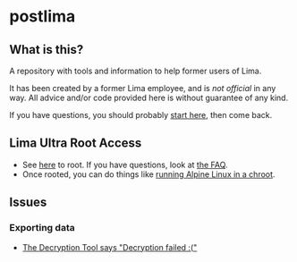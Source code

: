 # postlima

## What is this?

A repository with tools and information to help former users of Lima.

It has been created by a former Lima employee, and is *not official* in any way. All advice and/or code provided here is without guarantee of any kind.

If you have questions, you should probably [start here](https://blog.separateconcerns.com/2019-02-15-goodbye-lima.html), then come back.

## Lima Ultra Root Access

- See [here](doc/root/howto-root-ultra.md) to root. If you have questions, look at [the FAQ](doc/root/root-faq.md).
- Once rooted, you can do things like [running Alpine Linux in a chroot](doc/alpine-chroot/alpine-on-ultra.md).

## Issues

### Exporting data

- [The Decryption Tool says "Decryption failed :("](doc/export/decryption-failed-cannot-write.md)
